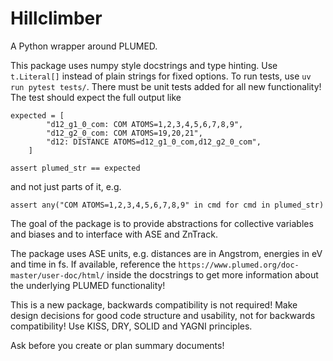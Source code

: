 # Hillclimber
A Python wrapper around PLUMED.

This package uses numpy style docstrings and type hinting.
Use `t.Literal[]` instead of plain strings for fixed options.
To run tests, use `uv run pytest tests/`.
There must be unit tests added for all new functionality!
The test should expect the full output like
```
expected = [
        "d12_g1_0_com: COM ATOMS=1,2,3,4,5,6,7,8,9",
        "d12_g2_0_com: COM ATOMS=19,20,21",
        "d12: DISTANCE ATOMS=d12_g1_0_com,d12_g2_0_com",
    ]

assert plumed_str == expected
```
and not just parts of it, e.g.
```
assert any("COM ATOMS=1,2,3,4,5,6,7,8,9" in cmd for cmd in plumed_str)
```

The goal of the package is to provide abstractions for collective variables and biases and to interface with ASE and ZnTrack.

The package uses ASE units, e.g. distances are in Angstrom, energies in eV and time in fs.
If available, reference the `https://www.plumed.org/doc-master/user-doc/html/` inside the docstrings to get more information about the underlying PLUMED functionality!

This is a new package, backwards compatibility is not required!
Make design decisions for good code structure and usability, not for backwards compatibility!
Use KISS, DRY, SOLID and YAGNI principles.

Ask before you create or plan summary documents!
